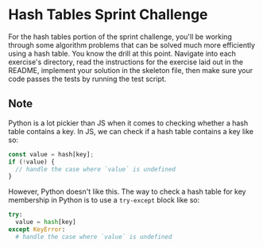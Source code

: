 # Hash Tables Sprint Challenge

For the hash tables portion of the sprint challenge, you'll be working through some algorithm problems that can be solved much more efficiently using a hash table. You know the drill at this point. Navigate into each exercise's directory, read the instructions for the exercise laid out in the README, implement your solution in the skeleton file, then make sure your code passes the tests by running the test script.

## Note

Python is a lot pickier than JS when it comes to checking whether a hash table contains a key. In JS, we can check if a hash table contains a key like so:
```js
const value = hash[key];
if (!value) {
  // handle the case where `value` is undefined
}
```
However, Python doesn't like this. The way to check a hash table for key membership in Python is to use a `try-except` block like so:
```python
try:
  value = hash[key]
except KeyError:
  # handle the case where `value` is undefined
```